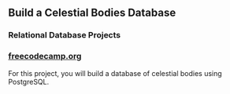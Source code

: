 ## Build a Celestial Bodies Database
### Relational Database Projects
### [freecodecamp.org](https://www.freecodecamp.org/learn/relational-database/build-a-celestial-bodies-database-project/build-a-celestial-bodies-database)

For this project, you will build a database of celestial bodies using PostgreSQL.
